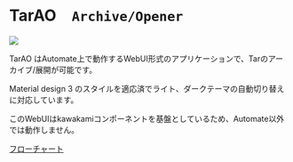 # TarAO　`Archive/Opener`

![](https://gyazo.com/d75d414906c39d27aac0a0666df7ceb4/raw)

TarAO はAutomate上で動作するWebUI形式のアプリケーションで、Tarのアーカイブ/展開が可能です。

Material design 3 のスタイルを適応済でライト、ダークテーマの自動切り替えに対応しています。

このWebUIはkawakamiコンポーネントを基盤としているため、Automate以外では動作しません。

[フローチャート](https://llamalab.com/automate/community/flows/47478)
